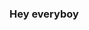 ### Hey everyboy

<!--
- 🌱 I’m currently learning how to process anything overwhelming. I want to take small steps at a time even with GitHub, so I wouldn't give up.
- 👯 I haven't learned enough to collabrate with anybody yet.
- 🤔 I’m looking for help with creating future projects.
- 💬 Ask me about games, progression itself or football. 
- ⚡ Fun fact: Everytime I eat I watch FRIENDS.
-->
